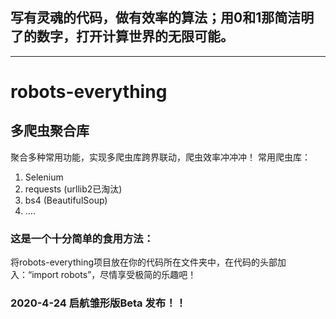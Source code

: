 ## 写有灵魂的代码，做有效率的算法；用0和1那简洁明了的数字，打开计算世界的无限可能。
--------------------------
# robots-everything
## 多爬虫聚合库
聚合多种常用功能，实现多爬虫库跨界联动，爬虫效率冲冲冲！
常用爬虫库：
1. Selenium
2. requests (urllib2已淘汰)
3. bs4 (BeautifulSoup)
4. ....

### 这是一个十分简单的食用方法：
将robots-everything项目放在你的代码所在文件夹中，在代码的头部加入：“import robots”，尽情享受极简的乐趣吧！

### 2020-4-24 启航雏形版Beta 发布！！
